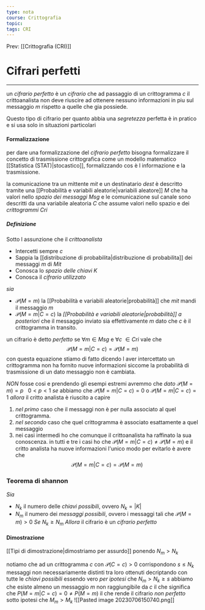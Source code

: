 ```yaml
---
type: nota
course: Crittografia
topic: 
tags: CRI
---
```


Prev: [[Crittografia (CRI)]]

# Cifrari perfetti
---
un _cifrario perfetto_ è un _cifrario_ che ad passaggio di un crittogramma $c$ il crittoanalista non deve riuscire ad ottenere nessuno informazioni in piu sul messaggio $m$ rispetto a quelle che gia possiede. 

Questo tipo di cifrario per quanto abbia una _segretezza_ perfetta è in pratico e si usa solo in situazioni particolari 

#### Formalizzazione
per dare una formalizzazione del _cifrario perfetto_ bisogna formalizzare il concetto di trasmissione crittografica come un modello matematico [[Statistica (STAT)|stocastico]], formalizzando cos è l informazione e la trasmissione.


la comunicazione tra un mittente $mit$ e un destinatario $dest$ è descritto tramite una [[Probabilità e variabili aleatorie|variabili aleatore]] $M$ che ha valori nello _spazio dei messaggi_ $Msg$ e le comunicazione sul canale sono descritti da una variabile aleatoria $C$ che assume valori nello spazio e dei _crittogrammi_ $Cri$  
##### Definizione
Sotto l assunzione che il _crittoanalista_  
- Intercetti sempre $c$
- Sappia la [[distribuzione di probabilita|distribuzione di probabilita]] dei messaggi $m$ di $Mit$
- Conosca lo _spazio delle chiavi_ $K$
- Conosca il _cifrario utilizzato_

_sia_
- $\mathcal{P}(M=m)$ la [[Probabilità e variabili aleatorie|probabilità]] che $mit$ mandi il messaggio $m$
- $\mathcal{P}(M=m|C=c)$ la _[[Probabilità e variabili aleatorie|probabilità]] a posteriori_ che il messaggio inviato sia effettivamente $m$ dato che $c$ è il crittogramma in transito.


un cifrario è detto _perfetto_ se $\forall m \in Msg$ e $\forall c \ \in Cri$ vale che $$\mathcal{P}(M=m|C=c) = \mathcal{P}(M=m)$$
con questa equazione stiamo di fatto dicendo l aver intercettato un crittogramma non ha fornito nuove informazioni siccome la probabilità di trasmissione  di un dato messaggio non è cambiata. 

_NON_ fosse cosi e prendendo gli esempi estremi avremmo che 
_dato_ $\mathcal{P}(M=m)=p \ \ \ 0 <p<1$ 
_se_ abbiamo che $\mathcal{P}(M=m|C=c) = 0$ o $\mathcal{P}(M=m|C=c) = 1$
_allora_ il critto analista è riuscito a capire
1. _nel primo_ caso che il messaggi non è per nulla associato al quel crittogramma.
2. _nel secondo_ caso che quel crittogramma è associato esattamente a quel messaggio
3. nei casi intermedi ho che comunque il crittoanalista ha raffinato la sua conoscenza.
in tutti e tre i casi ho che $\mathcal{P}(M=m|C=c) \not= \mathcal{P}(M=m)$ e il critto analista ha nuove informazioni
l'unico modo per evitarlo è avere che$$\mathcal{P}(M=m|C=c) = \mathcal{P}(M=m)$$

### Teorema di shannon
_Sia_ 
- $N_{k}$ il numero delle _chiavi possibili_, ovvero $N_{k}=|K|$ 
- $N_{m}$  il numero dei _messaggi possibili_, ovvero i messaggi tali che $\mathcal{P}(M=m)>0$ 
_Se_ $N_{k}\geq N_{m}$
_Allora_ il cifrario è un _cifrario perfetto_ 

#### Dimostrazione
[[Tipi di dimostrazione|dimostriamo per assurdo]] ponendo $N_m>N_k$

notiamo che ad un crittogramma $c$ con $\mathcal{P}(C=c)>0$ corrispondono $s \leq N_{k}$ messaggi non necessariamente distinti tra loro ottenuti decriptando con tutte le _chiavi possibili_
essendo vero _per ipotesi_ che $N_{m}>N_{k} \geq s$ abbiamo che esiste almeno un messaggio $m$ non raggiungibile da $c$ il che significa che $P(M=m|C=c) = 0 \not =P(M=m)$ il che rende il cifrario _non perfetto_ sotto ipotesi che $M_{m}>M_{k}$
![[Pasted image 20230706150740.png]]






